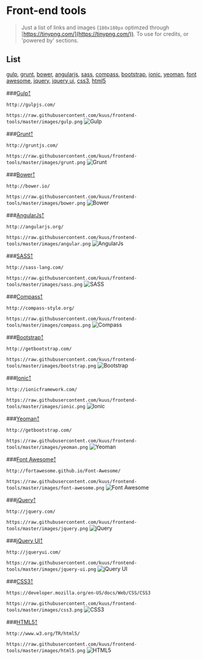 Front-end tools
==============

>Just a list of links and images (`180x180px` optimzed through [https://tinypng.com/](https://tinypng.com/)).
>To use for credits, or 'powered by' sections.

List
-------

[gulp](#gulp), [grunt](#grunt), [bower](#bower), [angularjs](#angularjs), [sass](#sass), [compass](#compass), [bootstrap](#bootstrap), [ionic](#ionic), [yeoman](#yeoman), [font awesome](#font-awesome), [jquery](#jquery), [jquery ui](#jquery-ui), [css3](#css3), [html5](#html5)

###[Gulp](http://gulpjs.com/)[&#65514;](#list)

`http://gulpjs.com/`

`https://raw.githubusercontent.com/kuus/frontend-tools/master/images/gulp.png`
![Gulp](https://raw.githubusercontent.com/kuus/frontend-tools/master/images/gulp.png)

###[Grunt](http://gruntjs.com/)[&#65514;](#list)

`http://gruntjs.com/`

`https://raw.githubusercontent.com/kuus/frontend-tools/master/images/grunt.png`
![Grunt](https://raw.githubusercontent.com/kuus/frontend-tools/master/images/grunt.png)

###[Bower](http://bower.io/)[&#65514;](#list)

`http://bower.io/`

`https://raw.githubusercontent.com/kuus/frontend-tools/master/images/bower.png`
![Bower](https://raw.githubusercontent.com/kuus/frontend-tools/master/images/bower.png)

###[AngularJs](http://angularjs.org/)[&#65514;](#list)

`http://angularjs.org/`

`https://raw.githubusercontent.com/kuus/frontend-tools/master/images/angular.png`
![AngularJs](https://raw.githubusercontent.com/kuus/frontend-tools/master/images/angular.png)

###[SASS](http://sass-lang.com/)[&#65514;](#list)

`http://sass-lang.com/`

`https://raw.githubusercontent.com/kuus/frontend-tools/master/images/sass.png`
![SASS](https://raw.githubusercontent.com/kuus/frontend-tools/master/images/sass.png)

###[Compass](http://compass-style.org/)[&#65514;](#list)

`http://compass-style.org/`

`https://raw.githubusercontent.com/kuus/frontend-tools/master/images/compass.png`
![Compass](https://raw.githubusercontent.com/kuus/frontend-tools/master/images/compass.png)

###[Bootstrap](http://getbootstrap.com/)[&#65514;](#list)

`http://getbootstrap.com/`

`https://raw.githubusercontent.com/kuus/frontend-tools/master/images/bootstrap.png`
![Bootstrap](https://raw.githubusercontent.com/kuus/frontend-tools/master/images/bootstrap.png)

###[Ionic](http://ionicframework.com/)[&#65514;](#list)

`http://ionicframework.com/`

`https://raw.githubusercontent.com/kuus/frontend-tools/master/images/ionic.png`
![Ionic](https://raw.githubusercontent.com/kuus/frontend-tools/master/images/ionic.png)

###[Yeoman](http://getbootstrap.com/)[&#65514;](#list)

`http://getbootstrap.com/`

`https://raw.githubusercontent.com/kuus/frontend-tools/master/images/yeoman.png`
![Yeoman](https://raw.githubusercontent.com/kuus/frontend-tools/master/images/yeoman.png)

###[Font Awesome](http://fortawesome.github.io/Font-Awesome/)[&#65514;](#list)

`http://fortawesome.github.io/Font-Awesome/`

`https://raw.githubusercontent.com/kuus/frontend-tools/master/images/font-awesome.png`
![Font Awesome](https://raw.githubusercontent.com/kuus/frontend-tools/master/images/font-awesome.png)

###[jQuery](http://jquery.com/)[&#65514;](#list)

`http://jquery.com/`

`https://raw.githubusercontent.com/kuus/frontend-tools/master/images/jquery.png`
![jQuery](https://raw.githubusercontent.com/kuus/frontend-tools/master/images/jquery.png)

###[jQuery UI](http://jqueryui.com/)[&#65514;](#list)

`http://jqueryui.com/`

`https://raw.githubusercontent.com/kuus/frontend-tools/master/images/jquery-ui.png`
![jQuery UI](https://raw.githubusercontent.com/kuus/frontend-tools/master/images/jquery-ui.png)

###[CSS3](https://developer.mozilla.org/en-US/docs/Web/CSS/CSS3)[&#65514;](#list)

`https://developer.mozilla.org/en-US/docs/Web/CSS/CSS3`

`https://raw.githubusercontent.com/kuus/frontend-tools/master/images/css3.png`
![CSS3](https://raw.githubusercontent.com/kuus/frontend-tools/master/images/css3.png)

###[HTML5](http://www.w3.org/TR/html5/)[&#65514;](#list)

`http://www.w3.org/TR/html5/`

`https://raw.githubusercontent.com/kuus/frontend-tools/master/images/html5.png`
![HTML5](https://raw.githubusercontent.com/kuus/frontend-tools/master/images/html5.png)
